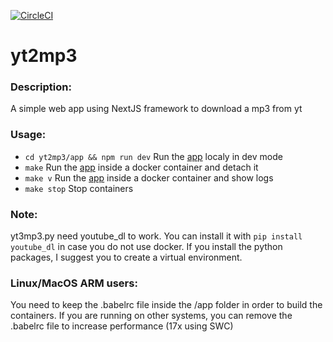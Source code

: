 [![CircleCI](https://circleci.com/gh/busshi/yt2mp3/tree/master.svg?style=shield)](https://circleci.com/gh/busshi/yt2mp3/tree/master)

# yt2mp3

### Description:
A simple web app using NextJS framework to download a mp3 from yt

### Usage:
- ```cd yt2mp3/app && npm run dev``` Run the [app](http://localhost) localy in dev mode
- ```make``` Run the [app](http://localhost) inside a docker container and detach it
- ```make v``` Run the [app](http://localhost) inside a docker container and show logs
- ```make stop``` Stop containers

### Note:
yt3mp3.py need youtube_dl to work. You can install it with ```pip install youtube_dl``` in case you do not use docker. If you install the python packages, I suggest you to create a virtual environment.

### Linux/MacOS ARM users:
You need to keep the .babelrc file inside the /app folder in order to build the containers. If you are running on other systems, you can remove the .babelrc file to increase performance (17x using SWC)
